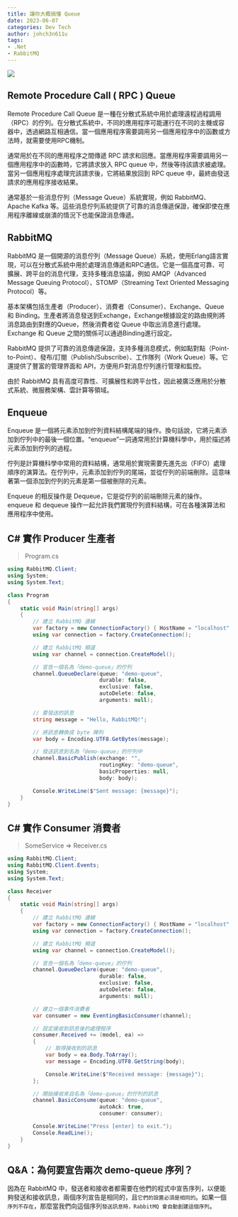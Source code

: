 ```yaml
---
title: 讓你大概搞懂 Queue
date: 2023-06-07
categories: Dev Tech
author: johch3n611u
tags:
- .Net
- RabbitMQ
---
```


![](https://www.rabbitmq.com/img/tutorials/intro/hello-world-example-routing.png)

## Remote Procedure Call ( RPC ) Queue

Remote Procedure Call Queue 是一種在分散式系統中用於處理遠程過程調用（RPC）的佇列。在分散式系統中，不同的應用程序可能運行在不同的主機或容器中，透過網路互相通信。當一個應用程序需要調用另一個應用程序中的函數或方法時，就需要使用RPC機制。

通常用於在不同的應用程序之間傳遞 RPC 請求和回應。當應用程序需要調用另一個應用程序中的函數時，它將請求放入 RPC queue 中，然後等待該請求被處理。當另一個應用程序處理完該請求後，它將結果放回到 RPC queue 中，最終由發送請求的應用程序接收結果。

通常基於一些消息佇列（Message Queue）系統實現，例如 RabbitMQ、Apache Kafka 等。這些消息佇列系統提供了可靠的消息傳遞保證，確保即使在應用程序離線或崩潰的情況下也能保證消息傳遞。

## RabbitMQ

RabbitMQ 是一個開源的消息佇列（Message Queue）系統，使用Erlang語言實現，可以在分散式系統中用於處理消息傳遞和RPC通信。它是一個高度可靠、可擴展、跨平台的消息代理，支持多種消息協議，例如 AMQP（Advanced Message Queuing Protocol）、STOMP（Streaming Text Oriented Messaging Protocol）等。

基本架構包括生產者（Producer）、消費者（Consumer）、Exchange、Queue 和 Binding。生產者將消息發送到Exchange，Exchange根據設定的路由規則將消息路由到對應的Queue，然後消費者從 Queue 中取出消息進行處理。Exchange 和 Queue 之間的關係可以通過Binding進行設定。

RabbitMQ 提供了可靠的消息傳遞保證，支持多種消息模式，例如點對點（Point-to-Point）、發布/訂閱（Publish/Subscribe）、工作隊列（Work Queue）等。它還提供了豐富的管理界面和 API，方便用戶對消息佇列進行管理和監控。

由於 RabbitMQ 具有高度可靠性、可擴展性和跨平台性，因此被廣泛應用於分散式系統、微服務架構、雲計算等領域。

## Enqueue

Enqueue 是一個將元素添加到佇列資料結構尾端的操作。換句話說，它將元素添加到佇列中的最後一個位置。“enqueue”一詞通常用於計算機科學中，用於描述將元素添加到佇列的過程。

佇列是計算機科學中常用的資料結構，通常用於實現需要先進先出（FIFO）處理順序的演算法。在佇列中，元素添加到佇列的尾端，並從佇列的前端刪除。這意味著第一個添加到佇列的元素是第一個被刪除的元素。

Enqueue 的相反操作是 Dequeue，它是從佇列的前端刪除元素的操作。enqueue 和 dequeue 操作一起允許我們實現佇列資料結構，可在各種演算法和應用程序中使用。

## C\# 實作 Producer 生產者

> Program.cs

``` C#
using RabbitMQ.Client;
using System;
using System.Text;

class Program
{
    static void Main(string[] args)
    {
        // 建立 RabbitMQ 連線
        var factory = new ConnectionFactory() { HostName = "localhost" };
        using var connection = factory.CreateConnection();

        // 建立 RabbitMQ 頻道
        using var channel = connection.CreateModel();

        // 宣告一個名為「demo-queue」的佇列
        channel.QueueDeclare(queue: "demo-queue",
                             durable: false,
                             exclusive: false,
                             autoDelete: false,
                             arguments: null);

        // 要發送的訊息
        string message = "Hello, RabbitMQ!";

        // 將訊息轉換成 byte 陣列
        var body = Encoding.UTF8.GetBytes(message);

        // 發送訊息到名為「demo-queue」的佇列中
        channel.BasicPublish(exchange: "",
                             routingKey: "demo-queue",
                             basicProperties: null,
                             body: body);

        Console.WriteLine($"Sent message: {message}");
    }
}
```

## C\# 實作 Consumer 消費者

> SomeService => Receiver.cs

``` C#
using RabbitMQ.Client;
using RabbitMQ.Client.Events;
using System;
using System.Text;

class Receiver
{
    static void Main(string[] args)
    {
        // 建立 RabbitMQ 連線
        var factory = new ConnectionFactory() { HostName = "localhost" };
        using var connection = factory.CreateConnection();

        // 建立 RabbitMQ 頻道
        using var channel = connection.CreateModel();

        // 宣告一個名為「demo-queue」的佇列
        channel.QueueDeclare(queue: "demo-queue",
                             durable: false,
                             exclusive: false,
                             autoDelete: false,
                             arguments: null);

        // 建立一個事件消費者
        var consumer = new EventingBasicConsumer(channel);

        // 設定接收到訊息後的處理程序
        consumer.Received += (model, ea) =>
        {
            // 取得接收到的訊息
            var body = ea.Body.ToArray();
            var message = Encoding.UTF8.GetString(body);

            Console.WriteLine($"Received message: {message}");
        };

        // 開始接收來自名為「demo-queue」的佇列的訊息
        channel.BasicConsume(queue: "demo-queue",
                             autoAck: true,
                             consumer: consumer);

        Console.WriteLine("Press [enter] to exit.");
        Console.ReadLine();
    }
}
```

## Q&A：為何要宣告兩次 demo-queue 序列？

因為在 RabbitMQ 中，發送者和接收者都需要在他們的程式中宣告序列，以便能夠發送和接收訊息，兩個序列宣告是相同的，且`它們的設置必須是相同的`。如果一個`序列不存在`，那麼當我們向這個序列`發送訊息時，RabbitMQ 會自動創建這個序列`。